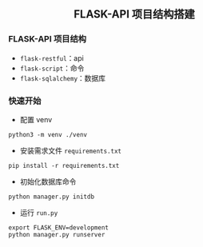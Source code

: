 <center>
    <h2>
        FLASK-API 项目结构搭建
    </h2>
</center>


### FLASK-API 项目结构

- `flask-restful`：api
- `flask-script`：命令
- `flask-sqlalchemy`：数据库

### 快速开始

- 配置 venv
```
python3 -m venv ./venv
```

- 安装需求文件 `requirements.txt`

```
pip install -r requirements.txt
```

- 初始化数据库命令

```
python manager.py initdb
```

- 运行 `run.py`
```
export FLASK_ENV=development
python manager.py runserver
```